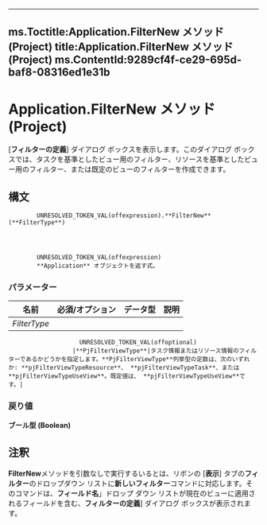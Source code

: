 

---
ms.Toctitle:Application.FilterNew メソッド (Project)
title:Application.FilterNew メソッド (Project)
ms.ContentId:9289cf4f-ce29-695d-baf8-08316ed1e31b
---
# Application.FilterNew メソッド (Project)




[**フィルターの定義**] ダイアログ ボックスを表示します。このダイアログ ボックスでは、タスクを基準としたビュー用のフィルター、リソースを基準としたビュー用のフィルター、または既定のビューのフィルターを作成できます。

## 構文

            UNRESOLVED_TOKEN_VAL(offexpression).**FilterNew**(**FilterType**)




            UNRESOLVED_TOKEN_VAL(offexpression)
            **Application** オブジェクトを返す式。

### パラメーター

|**名前**|**必須/オプション**|**データ型**|**説明**|
|---|---|---|---|
|*FilterType*|
                        UNRESOLVED_TOKEN_VAL(offoptional)
                      |**PjFilterViewType**|タスク情報またはリソース情報のフィルターであるかどうかを指定します。**PjFilterViewType**列挙型の定数は、次のいずれか: **pjFilterViewTypeResource**、 **pjFilterViewTypeTask**、または**pjFilterViewTypeUseView**。既定値は、 **pjFilterViewTypeUseView**です。|



### 戻り値
**ブール型 (Boolean)**





## 注釈
**FilterNew**メソッドを引数なしで実行するいるとは、リボンの [**表示**] タブの**フィルター**のドロップダウン リストに**新しいフィルター**コマンドに対応します。そのコマンドは、**フィールド名**」ドロップ ダウン リストが現在のビューに適用されるフィールドを含む、**フィルターの定義**] ダイアログ ボックスが表示されます。




